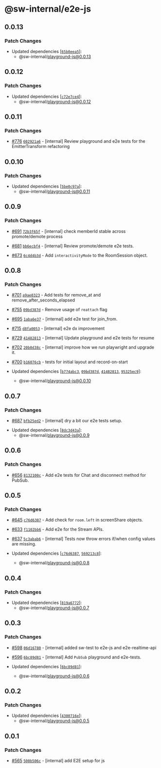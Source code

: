 # @sw-internal/e2e-js

## 0.0.13

### Patch Changes

- Updated dependencies [[`65b0eea5`](https://github.com/signalwire/signalwire-js/commit/65b0eea54346b177e94fd3960e8cc21579c8a9ce)]:
  - @sw-internal/playground-js@0.0.13

## 0.0.12

### Patch Changes

- Updated dependencies [[`c72e7ce4`](https://github.com/signalwire/signalwire-js/commit/c72e7ce4536910a5915000b3a88e2be064fa32a4)]:
  - @sw-internal/playground-js@0.0.12

## 0.0.11

### Patch Changes

- [#776](https://github.com/signalwire/signalwire-js/pull/776) [`602921a6`](https://github.com/signalwire/signalwire-js/commit/602921a61ef2d57675fcb429fd95d85c020c9431) - [internal] Review playground and e2e tests for the EmitterTransform refactoring

## 0.0.10

### Patch Changes

- Updated dependencies [[`5be0c97a`](https://github.com/signalwire/signalwire-js/commit/5be0c97ab88206d6219c3536dc63e592652fc180)]:
  - @sw-internal/playground-js@0.0.11

## 0.0.9

### Patch Changes

- [#691](https://github.com/signalwire/signalwire-js/pull/691) [`72b3f65f`](https://github.com/signalwire/signalwire-js/commit/72b3f65fcf2d7fb6325fdbf2d6bb71266c694b90) - [internal] check memberId stable across promote/demote process

- [#681](https://github.com/signalwire/signalwire-js/pull/681) [`bb6ecbf4`](https://github.com/signalwire/signalwire-js/commit/bb6ecbf4574ee72f0e4e8e7b42b5ccc832042fff) - [internal] Review promote/demote e2e tests.

- [#673](https://github.com/signalwire/signalwire-js/pull/673) [`6c4d4b3d`](https://github.com/signalwire/signalwire-js/commit/6c4d4b3dbba722537653a9f6b11fb516c107d5f2) - Add `interactivityMode` to the RoomSession object.

## 0.0.8

### Patch Changes

- [#701](https://github.com/signalwire/signalwire-js/pull/701) [`a9ae0323`](https://github.com/signalwire/signalwire-js/commit/a9ae0323b8906fd61669cfafd6dcc6faa212e307) - Add tests for remove_at and remove_after_seconds_elapsed

- [#755](https://github.com/signalwire/signalwire-js/pull/755) [`09bd387d`](https://github.com/signalwire/signalwire-js/commit/09bd387d022e4124f4ed4ef9a159bdbebe31775a) - Remove usage of `reattach` flag

- [#695](https://github.com/signalwire/signalwire-js/pull/695) [`1aba6e37`](https://github.com/signalwire/signalwire-js/commit/1aba6e37abdbf5b5f9e9ee4a5d32e0e46cbed4b6) - [internal] add e2e test for join_from.

- [#715](https://github.com/signalwire/signalwire-js/pull/715) [`d8fa0053`](https://github.com/signalwire/signalwire-js/commit/d8fa005300e57c4616f87bda1b17688c0a3f35b1) - [internal] e2e dx improvement

- [#729](https://github.com/signalwire/signalwire-js/pull/729) [`41482813`](https://github.com/signalwire/signalwire-js/commit/414828131a81f5bf2e57d786d8002d96e25f7597) - [internal] Update playground and e2e tests for resume

- [#702](https://github.com/signalwire/signalwire-js/pull/702) [`20b0d38c`](https://github.com/signalwire/signalwire-js/commit/20b0d38cf564fe38d72d23ec2aa74e7d6d6a590d) - [internal] improve how we run playwright and upgrade it.

- [#700](https://github.com/signalwire/signalwire-js/pull/700) [`b16076cb`](https://github.com/signalwire/signalwire-js/commit/b16076cbacb102edbe5afdae3db550c0cca43e3a) - tests for initial layout and record-on-start

- Updated dependencies [[`b774abc3`](https://github.com/signalwire/signalwire-js/commit/b774abc3128250c97121c0808688b3f4ae043c5f), [`09bd387d`](https://github.com/signalwire/signalwire-js/commit/09bd387d022e4124f4ed4ef9a159bdbebe31775a), [`41482813`](https://github.com/signalwire/signalwire-js/commit/414828131a81f5bf2e57d786d8002d96e25f7597), [`95325ec9`](https://github.com/signalwire/signalwire-js/commit/95325ec9d1f3c98bd478eb799abefb1dabbd7759)]:
  - @sw-internal/playground-js@0.0.10

## 0.0.7

### Patch Changes

- [#687](https://github.com/signalwire/signalwire-js/pull/687) [`bfb25ed2`](https://github.com/signalwire/signalwire-js/commit/bfb25ed28873dc283c6829d804ea4b25d4247f91) - [internal] dry a bit our e2e tests setup.

* Updated dependencies [[`8dc3d43a`](https://github.com/signalwire/signalwire-js/commit/8dc3d43acc79ae8b309535df27848033513ed03e)]:
  - @sw-internal/playground-js@0.0.9

## 0.0.6

### Patch Changes

- [#656](https://github.com/signalwire/signalwire-js/pull/656) [`8132100c`](https://github.com/signalwire/signalwire-js/commit/8132100cb237dfe69136ef175c235690cfe577db) - Add e2e tests for Chat and disconnect method for PubSub.

## 0.0.5

### Patch Changes

- [#645](https://github.com/signalwire/signalwire-js/pull/645) [`c76d6387`](https://github.com/signalwire/signalwire-js/commit/c76d638753678421680b183468f3bf2ad5932a41) - Add check for `room.left` in screenShare objects.

* [#633](https://github.com/signalwire/signalwire-js/pull/633) [`f1102bb6`](https://github.com/signalwire/signalwire-js/commit/f1102bb6817f119b2f7b063c7e1e5ab2be4e8ec5) - Add e2e for the Stream APIs.

- [#637](https://github.com/signalwire/signalwire-js/pull/637) [`5c3abab6`](https://github.com/signalwire/signalwire-js/commit/5c3abab6f2b9e47b17417f4378898cf240d12dba) - [internal] Tests now throw errors if/when config values are missing.

- Updated dependencies [[`c76d6387`](https://github.com/signalwire/signalwire-js/commit/c76d638753678421680b183468f3bf2ad5932a41), [`569213c8`](https://github.com/signalwire/signalwire-js/commit/569213c874b30d7c1452eb56775ee5aa9d370252)]:
  - @sw-internal/playground-js@0.0.8

## 0.0.4

### Patch Changes

- Updated dependencies [[`819a6772`](https://github.com/signalwire/signalwire-js/commit/819a67725a62e51ce1f21b624b35f19722b89120)]:
  - @sw-internal/playground-js@0.0.7

## 0.0.3

### Patch Changes

- [#598](https://github.com/signalwire/signalwire-js/pull/598) [`06d16780`](https://github.com/signalwire/signalwire-js/commit/06d1678074b72cbfcd26d098d90c8a3b7f406469) - [internal] added sw-test to e2e-js and e2e-realtime-api

* [#596](https://github.com/signalwire/signalwire-js/pull/596) [`6bc89d81`](https://github.com/signalwire/signalwire-js/commit/6bc89d81fe6ffa7530f60ed90482db1e7a39d6ac) - [internal] Add `PubSub` playground and e2e-tests.

* Updated dependencies [[`6bc89d81`](https://github.com/signalwire/signalwire-js/commit/6bc89d81fe6ffa7530f60ed90482db1e7a39d6ac)]:
  - @sw-internal/playground-js@0.0.6

## 0.0.2

### Patch Changes

- Updated dependencies [[`4300716e`](https://github.com/signalwire/signalwire-js/commit/4300716e57c83584dcfdd10ecddb8e1121084269)]:
  - @sw-internal/playground-js@0.0.5

## 0.0.1

### Patch Changes

- [#565](https://github.com/signalwire/signalwire-js/pull/565) [`500b506c`](https://github.com/signalwire/signalwire-js/commit/500b506cc6204d711a3e3b56727c84b00caedfe3) - [internal] add E2E setup for js
